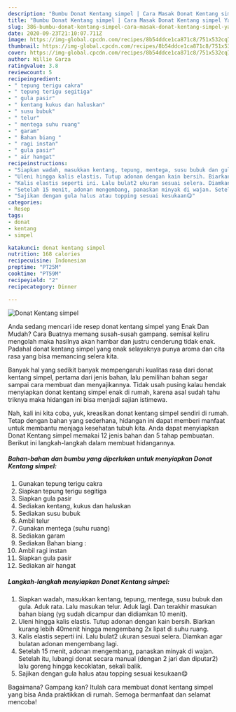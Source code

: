 ```yaml
---
description: "Bumbu Donat Kentang simpel | Cara Masak Donat Kentang simpel Yang Bisa Manjain Lidah"
title: "Bumbu Donat Kentang simpel | Cara Masak Donat Kentang simpel Yang Bisa Manjain Lidah"
slug: 386-bumbu-donat-kentang-simpel-cara-masak-donat-kentang-simpel-yang-bisa-manjain-lidah
date: 2020-09-23T21:10:07.711Z
image: https://img-global.cpcdn.com/recipes/8b54ddce1ca871c8/751x532cq70/donat-kentang-simpel-foto-resep-utama.jpg
thumbnail: https://img-global.cpcdn.com/recipes/8b54ddce1ca871c8/751x532cq70/donat-kentang-simpel-foto-resep-utama.jpg
cover: https://img-global.cpcdn.com/recipes/8b54ddce1ca871c8/751x532cq70/donat-kentang-simpel-foto-resep-utama.jpg
author: Willie Garza
ratingvalue: 3.8
reviewcount: 5
recipeingredient:
- " tepung terigu cakra"
- " tepung terigu segitiga"
- " gula pasir"
- " kentang kukus dan haluskan"
- " susu bubuk"
- " telur"
- " mentega suhu ruang"
- " garam"
- " Bahan biang "
- " ragi instan"
- " gula pasir"
- " air hangat"
recipeinstructions:
- "Siapkan wadah, masukkan kentang, tepung, mentega, susu bubuk dan gula. Aduk rata. Lalu masukan telur. Aduk lagi. Dan terakhir masukan bahan biang (yg sudah dicampur dan didiamkan 10 menit)."
- "Uleni hingga kalis elastis. Tutup adonan dengan kain bersih. Biarkan kurang lebih 40menit hingga mengembang 2x lipat di suhu ruang."
- "Kalis elastis seperti ini. Lalu bulat2 ukuran sesuai selera. Diamkan agar bulatan adonan mengembang lagi."
- "Setelah 15 menit, adonan mengembang, panaskan minyak di wajan. Setelah itu, lubangi donat secara manual (dengan 2 jari dan diputar2) lalu goreng hingga kecoklatan, sekali balik."
- "Sajikan dengan gula halus atau topping sesuai kesukaan😋"
categories:
- Resep
tags:
- donat
- kentang
- simpel

katakunci: donat kentang simpel 
nutrition: 168 calories
recipecuisine: Indonesian
preptime: "PT25M"
cooktime: "PT59M"
recipeyield: "2"
recipecategory: Dinner

---
```



![Donat Kentang simpel](https://img-global.cpcdn.com/recipes/8b54ddce1ca871c8/751x532cq70/donat-kentang-simpel-foto-resep-utama.jpg)

Anda sedang mencari ide resep donat kentang simpel yang Enak Dan Mudah? Cara Buatnya memang susah-susah gampang. semisal keliru mengolah maka hasilnya akan hambar dan justru cenderung tidak enak. Padahal donat kentang simpel yang enak selayaknya punya aroma dan cita rasa yang bisa memancing selera kita.



Banyak hal yang sedikit banyak mempengaruhi kualitas rasa dari donat kentang simpel, pertama dari jenis bahan, lalu pemilihan bahan segar sampai cara membuat dan menyajikannya. Tidak usah pusing kalau hendak menyiapkan donat kentang simpel enak di rumah, karena asal sudah tahu triknya maka hidangan ini bisa menjadi sajian istimewa.


Nah, kali ini kita coba, yuk, kreasikan donat kentang simpel sendiri di rumah. Tetap dengan bahan yang sederhana, hidangan ini dapat memberi manfaat untuk membantu menjaga kesehatan tubuh kita. Anda dapat menyiapkan Donat Kentang simpel memakai 12 jenis bahan dan 5 tahap pembuatan. Berikut ini langkah-langkah dalam membuat hidangannya.

<!--inarticleads1-->

##### Bahan-bahan dan bumbu yang diperlukan untuk menyiapkan Donat Kentang simpel:

1. Gunakan  tepung terigu cakra
1. Siapkan  tepung terigu segitiga
1. Siapkan  gula pasir
1. Sediakan  kentang, kukus dan haluskan
1. Sediakan  susu bubuk
1. Ambil  telur
1. Gunakan  mentega (suhu ruang)
1. Sediakan  garam
1. Sediakan  Bahan biang :
1. Ambil  ragi instan
1. Siapkan  gula pasir
1. Sediakan  air hangat




<!--inarticleads2-->

##### Langkah-langkah menyiapkan Donat Kentang simpel:

1. Siapkan wadah, masukkan kentang, tepung, mentega, susu bubuk dan gula. Aduk rata. Lalu masukan telur. Aduk lagi. Dan terakhir masukan bahan biang (yg sudah dicampur dan didiamkan 10 menit).
1. Uleni hingga kalis elastis. Tutup adonan dengan kain bersih. Biarkan kurang lebih 40menit hingga mengembang 2x lipat di suhu ruang.
1. Kalis elastis seperti ini. Lalu bulat2 ukuran sesuai selera. Diamkan agar bulatan adonan mengembang lagi.
1. Setelah 15 menit, adonan mengembang, panaskan minyak di wajan. Setelah itu, lubangi donat secara manual (dengan 2 jari dan diputar2) lalu goreng hingga kecoklatan, sekali balik.
1. Sajikan dengan gula halus atau topping sesuai kesukaan😋




Bagaimana? Gampang kan? Itulah cara membuat donat kentang simpel yang bisa Anda praktikkan di rumah. Semoga bermanfaat dan selamat mencoba!

